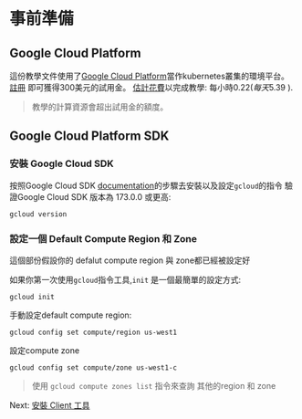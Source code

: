 # 事前準備

## Google Cloud Platform

這份教學文件使用了[Google Cloud Platform](https://cloud.google.com/)當作kubernetes叢集的環境平台。[註冊](https://cloud.google.com/free/) 即可獲得300美元的試用金。
[估計花費](https://cloud.google.com/products/calculator/#id=78df6ced-9c50-48f8-a670-bc5003f2ddaa)以完成教學: 每小時$0.22 (每天$5.39 ).

> 教學的計算資源會超出試用金的額度。

## Google Cloud Platform SDK

### 安裝 Google Cloud SDK
按照Google Cloud SDK [documentation](https://cloud.google.com/sdk/)的步驟去安裝以及設定`gcloud`的指令
驗證Google Cloud SDK 版本為 173.0.0 或更高:


```
gcloud version
```

### 設定一個 Default Compute Region 和 Zone

這個部份假設你的 defalut compute region 與 zone都已經被設定好

如果你第一次使用`gcloud`指令工具,`init` 是一個最簡單的設定方式:

```
gcloud init
```

手動設定default compute region:

```
gcloud config set compute/region us-west1
```
設定compute zone
```
gcloud config set compute/zone us-west1-c
```

> 使用 `gcloud compute zones list` 指令來查詢 其他的region 和 zone

Next: [安裝 Client 工具](02-client-tools.md)



